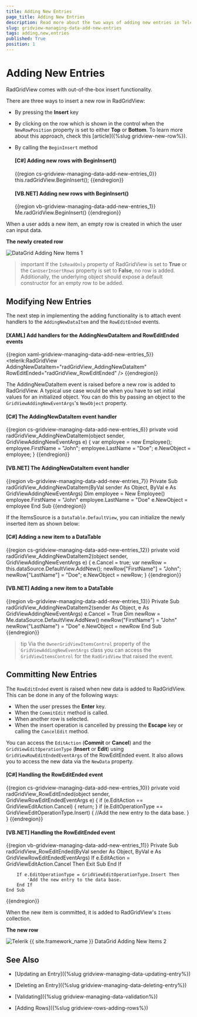 ```yaml
---
title: Adding New Entries
page_title: Adding New Entries
description: Read more about the two ways of adding new entries in Telerik's DataGrid - by pressing the Insert key or by calling the BeginInsert method.
slug: gridview-managing-data-add-new-entries
tags: adding,new,entries
published: True
position: 1
---
```


# Adding New Entries

RadGridView comes with out-of-the-box insert functionality.

There are three ways to insert a new row in RadGridView:

* By pressing the __Insert__ key
* By clicking on the row which is shown in the control when the `NewRowPosition` property is set to either __Top__ or __Bottom__. To learn more about this approach, check this [article]({%slug gridview-new-row%}).
* By calling the `BeginInsert` method

	#### __[C#] Adding new rows with BeginInsert()__
	{{region cs-gridview-managing-data-add-new-entries_0}}
		this.radGridView.BeginInsert();
	{{endregion}}

	#### __[VB.NET] Adding new rows with BeginInsert()__
	{{region vb-gridview-managing-data-add-new-entries_1}}
		Me.radGridView.BeginInsert()
	{{endregion}}

When a user adds a new item, an empty row is created in which the user can input data.

__The newly created row__

![DataGrid Adding New Items 1](images/RadGridView_AddingNewItems_1.png)

>important If the `IsReadOnly` property of RadGridView is set to __True__ or the `CanUserInsertRows` property is set to __False__, no row is added. Additionally, the underlying object should expose a default constructor for an empty row to be added.

## Modifying New Entries

The next step in implementing the adding functionality is to attach event handlers to the `AddingNewDataItem` and the `RowEditEnded` events.

#### __[XAML] Add handlers for the AddingNewDataItem and RowEditEnded events__
{{region xaml-gridview-managing-data-add-new-entries_5}}
	<telerik:RadGridView AddingNewDataItem="radGridView_AddingNewDataItem"
	                 RowEditEnded="radGridView_RowEditEnded" />
{{endregion}}

The AddingNewDataItem event is raised before a new row is added to RadGridView. A typical use case would be when you have to set initial values for an initialized object. You can do this by passing an object to the `GridViewAddingNewEventArgs`'s `NewObject` property.

#### __[C#] The AddingNewDataItem event handler__
{{region cs-gridview-managing-data-add-new-entries_6}}
	private void radGridView_AddingNewDataItem(object sender, GridViewAddingNewEventArgs e)
	{
	    var employee = new Employee();
	    employee.FirstName = "John";
	    employee.LastName = "Doe";
	    e.NewObject = employee;
	}
{{endregion}}

#### __[VB.NET] The AddingNewDataItem event handler__
{{region vb-gridview-managing-data-add-new-entries_7}}
	Private Sub radGridView_AddingNewDataItem(ByVal sender As Object, ByVal e As GridViewAddingNewEventArgs)
	    Dim employee = New Employee()
	    employee.FirstName = "John"
	    employee.LastName = "Doe"
	    e.NewObject = employee
	End Sub
{{endregion}}

If the ItemsSource is a `DataTable.DefaultView`, you can initialize the newly inserted item as shown below:

#### __[C#] Adding a new item to a DataTable__
{{region cs-gridview-managing-data-add-new-entries_12}}
	private void radGridView_AddingNewDataItem2(object sender, GridViewAddingNewEventArgs e)
	{
	    e.Cancel = true;
	    var newRow = this.dataSource.DefaultView.AddNew();
	    newRow["FirstName"] = "John";
	    newRow["LastName"] = "Doe";
	    e.NewObject = newRow;
	}
{{endregion}}

#### __[VB.NET] Adding a new item to a DataTable__
{{region vb-gridview-managing-data-add-new-entries_13}}
		Private Sub radGridView_AddingNewDataItem2(sender As Object, e As GridViewAddingNewEventArgs)
		    e.Cancel = True
		    Dim newRow = Me.dataSource.DefaultView.AddNew()
		    newRow("FirstName") = "John"
		    newRow("LastName") = "Doe"
		    e.NewObject = newRow
		End Sub
{{endregion}}

>tip Via the `OwnerGridViewItemsControl` property of the `GridViewAddingNewEventArgs` class you can access the `GridViewItemsControl` for the `RadGridView` that raised the event.

## Committing New Entries

The `RowEditEnded` event is raised when new data is added to RadGridView. This can be done in any of the following ways: 

* When the user presses the __Enter__ key.
* When the `CommitEdit` method is called.
* When another row is selected.
* When the insert operation is cancelled by pressing the __Escape__ key or calling the `CancelEdit` method.

You can access the `EditAction` (__Commit__ or __Cancel__) and the `GridViewEditOperationType` (__Insert__ or __Edit__) using `GridViewRowEditEndedEventArgs` of the RowEditEnded event. It also allows you to access the new data via the `NewData` property.

#### __[C#] Handling the RowEditEnded event__
{{region cs-gridview-managing-data-add-new-entries_10}}
	private void radGridView_RowEditEnded(object sender, GridViewRowEditEndedEventArgs e)
	{
	    if (e.EditAction == GridViewEditAction.Cancel)
	    {
	        return;
	    }
	    if (e.EditOperationType == GridViewEditOperationType.Insert)
	    {
	        //Add the new entry to the data base.
	    }
	}
{{endregion}}

#### __[VB.NET] Handling the RowEditEnded event__
{{region vb-gridview-managing-data-add-new-entries_11}}
	Private Sub radGridView_RowEditEnded(ByVal sender As Object, ByVal e As GridViewRowEditEndedEventArgs)
	    If e.EditAction = GridViewEditAction.Cancel Then
	        Exit Sub
	    End If
	
	    If e.EditOperationType = GridViewEditOperationType.Insert Then
	        'Add the new entry to the data base.
	    End If
	End Sub
{{endregion}}

When the new item is committed, it is added to RadGridView's `Items` collection.

__The new row__

![Telerik {{ site.framework_name }} DataGrid Adding New Items 2](images/RadGridView_AddingNewItems_2.png)

## See Also

 * [Updating an Entry]({%slug gridview-managing-data-updating-entry%})

 * [Deleting an Entry]({%slug gridview-managing-data-deleting-entry%})

 * [Validating]({%slug gridview-managing-data-validation%})

 * [Adding Rows]({%slug gridview-rows-adding-rows%})

